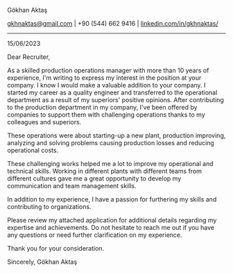 

Gökhan Aktaş

gkhnaktas@gmail.com | +90 (544) 662 9416 | [linkedin.com/in/gkhnaktas/](https://www.linkedin.com/in/gkhnaktas/)

---

15/06/2023

Dear Recruiter,

As a skilled production operations manager with more than 10 years of experience, I'm writing to express my interest in the position at your company. I know I would make a valuable addition to your company.
I started my career as a quality engineer and transferred to the operational department as a result of my superiors' positive opinions. After contributing to the production department in my company, I've been offered by companies to support them with challenging operations thanks to my colleagues and superiors.

These operations were about starting-up a new plant, production improving, analyzing and solving problems causing production losses and reducing operational costs.

These challenging works helped me a lot to improve my operational and technical skills. Working in different plants with different teams from different cultures gave me a great opportunity to develop my communication and team management skills.

In addition to my experience, I have a passion for furthering my skills and contributing to organizations.

Please review my attached application for additional details regarding my expertise and achievements. Do not hesitate to reach me out if you have any questions or need further clarification on my experience.

Thank you for your consideration.

Sincerely,
Gökhan Aktaş
